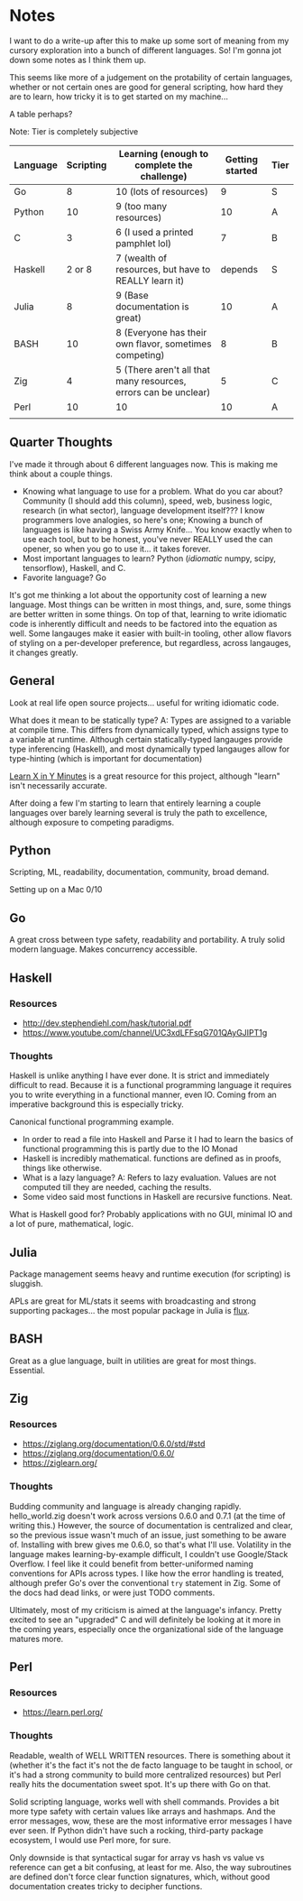 # Notes

I want to do a write-up after this to make up some sort of meaning from my cursory
exploration into a bunch of different languages. So! I'm gonna jot down some notes
as I think them up.

This seems like more of a judgement on the protability of certain languages,
whether or not certain ones are good for general scripting, how hard they are
to learn, how tricky it is to get started on my machine...

A table perhaps?

Note: Tier is completely subjective

| Language | Scripting | Learning  (enough to complete the challenge)                    | Getting started | Tier |
| ---      | ---       | ---                                                             | ---             | ---  |
| Go       | 8         | 10 (lots of resources)                                          | 9               | S    |
| Python   | 10        | 9 (too many resources)                                          | 10              | A    |
| C        | 3         | 6 (I used a printed pamphlet lol)                               | 7               | B    |
| Haskell  | 2 or 8    | 7 (wealth of resources, but have to REALLY learn it)            | depends         | S    |
| Julia    | 8         | 9 (Base documentation is great)                                 | 10              | A    |
| BASH     | 10        | 8 (Everyone has their own flavor, sometimes competing)          | 8               | B    |
| Zig      | 4         | 5 (There aren't all that many resources, errors can be unclear) | 5               | C    |
| Perl     | 10        | 10                                                              | 10              | A    |
|          |           |                                                                 |                 |      |

## Quarter Thoughts

I've made it through about 6 different languages now. This is making me think about a couple things.
- Knowing what language to use for a problem. What do you car about? Community (I should add this column),
speed, web, business logic, research (in what sector), language development itself??? I know programmers love analogies,
so here's one; Knowing a bunch of languages is like having a Swiss Army Knife... You know exactly when to use each tool,
but to be honest, you've never REALLY used the can opener, so when you go to use it... it takes forever.
- Most important languages to learn? Python (*idiomatic* numpy, scipy, tensorflow), Haskell, and C.
- Favorite language? Go

It's got me thinking a lot about the opportunity cost of learning a new language. Most things can be written in most things,
and, sure, some things are better written in some things. On top of that, learning to write idiomatic code is inherently
difficult and needs to be factored into the equation as well. Some langauges make it easier with built-in tooling,
other allow flavors of styling on a per-developer preference, but regardless, across langauges, it changes greatly.

## General

Look at real life open source projects... useful for writing idiomatic code.

What does it mean to be statically type? A: Types are assigned to a variable at compile time. This
differs from dynamically typed, which assigns type to a variable at runtime. Although certain 
statically-typed langauges provide type inferencing (Haskell), and most dynamically typed 
langauges allow for type-hinting (which is important for documentation)

[Learn X in Y Minutes](https://learnxinyminutes.com/) is a great resource for this project, although "learn" isn't necessarily accurate.

After doing a few I'm starting to learn that entirely learning a couple languages over barely learning several is
truly the path to excellence, although exposure to competing paradigms.

## Python

Scripting, ML, readability, documentation, community, broad demand.

Setting up on a Mac 0/10

## Go

A great cross between type safety, readability and portability. A truly solid modern language. Makes concurrency
accessible.

## Haskell

### Resources
- http://dev.stephendiehl.com/hask/tutorial.pdf
- https://www.youtube.com/channel/UC3xdLFFsqG701QAyGJIPT1g

### Thoughts

Haskell is unlike anything I have ever done. It is strict and immediately difficult to read. Because it is a functional
programming language it requires you to write everything in a functional manner, even IO. Coming from an imperative background
this is especially tricky.

Canonical functional programming example.

- In order to read a file into Haskell and Parse it I had to learn the basics of functional programming
this is partly due to the IO Monad
- Haskell is incredibly mathematical. functions are defined as in proofs, things like otherwise.
- What is a lazy language? A: Refers to lazy evaluation. Values are not computed till they are needed, caching the results.
- Some video said most functions in Haskell are recursive functions. Neat.

What is Haskell good for? Probably applications with no GUI, minimal IO and a lot of pure, mathematical, logic.

## Julia

Package management seems heavy and runtime execution (for scripting) is sluggish.

APLs are great for ML/stats it seems with broadcasting and strong supporting packages... the most popular package in Julia is [flux](https://fluxml.ai/Flux.jl/stable/).

## BASH

Great as a glue language, built in utilities are great for most things. Essential.

## Zig

### Resources
- https://ziglang.org/documentation/0.6.0/std/#std
- https://ziglang.org/documentation/0.6.0/
- https://ziglearn.org/

### Thoughts

Budding community and language is already changing rapidly. hello_world.zig doesn't work across versions 0.6.0 and 0.7.1 (at the time of 
writing this.) However, the source of documentation is centralized and clear, so the previous issue wasn't much of an issue, just something
to be aware of. Installing with brew gives me 0.6.0, so that's what I'll use. Volatility in the language makes learning-by-example difficult,
I couldn't use Google/Stack Overflow. I feel like it could benefit from better-uniformed naming conventions for APIs across types. I like how
the error handling is treated, although prefer Go's over the conventional `try` statement in Zig. Some of the docs had dead links, or were just
TODO comments.
  
Ultimately, most of my criticism is aimed at the language's infancy. Pretty excited to see an "upgraded" C and will definitely be looking at it more
in the coming years, especially once the organizational side of the language matures more.

## Perl

### Resources
- https://learn.perl.org/

### Thoughts

Readable, wealth of WELL WRITTEN resources. There is something about it (whether it's the fact it's not the de facto language to be
taught in school, or it's had a strong community to build more centralized resources) but Perl really hits the documentation sweet
spot. It's up there with Go on that.

Solid scripting language, works well with shell commands. Provides a bit more type safety with certain values like arrays and hashmaps.
And the error messages, wow, these are the most informative error messages I have ever seen. If Python didn't have such a rocking,
third-party package ecosystem, I would use Perl more, for sure.

Only downside is that syntactical sugar for array vs hash vs value vs reference can get a bit confusing, at least for me. Also,
the way subroutines are defined don't force clear function signatures, which, without good documentation creates tricky to decipher functions.


